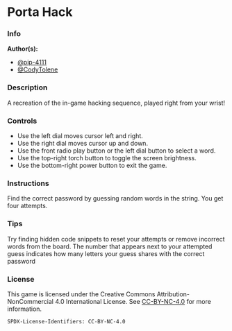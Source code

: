 # Porta Hack

### Info

**Author(s):**

- [@pip-4111](https://github.com/pip-4111)
- [@CodyTolene](https://github.com/CodyTolene)

### Description

A recreation of the in-game hacking sequence, played right from your wrist!

### Controls

- Use the left dial moves cursor left and right.
- Use the right dial moves cursor up and down.
- Use the front radio play button or the left dial button to select a word.
- Use the top-right torch button to toggle the screen brightness.
- Use the bottom-right power button to exit the game.

### Instructions

Find the correct password by guessing random words in the string. You get four
attempts.

### Tips

Try finding hidden code snippets to reset your attempts or remove incorrect
words from the board. The number that appears next to your attempted guess
indicates how many letters your guess shares with the correct password

### License

This game is licensed under the Creative Commons Attribution-NonCommercial 4.0
International License. See
[CC-BY-NC-4.0](https://creativecommons.org/licenses/by-nc/4.0/) for more
information.

`SPDX-License-Identifiers: CC-BY-NC-4.0`
